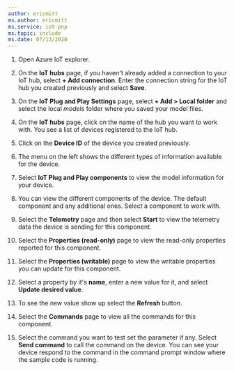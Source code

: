 ```yaml
---
author: ericmitt
ms.author: ericmitt
ms.service: iot-pnp
ms.topic: include
ms.date: 07/13/2020
---
```


1. Open Azure IoT explorer.

1. On the **IoT hubs** page, if you haven't already added a connection to your IoT hub, select **+ Add connection**. Enter the connection string for the IoT hub you created previously and select **Save**.

1. On the **IoT Plug and Play Settings** page, select **+ Add > Local folder** and select the local *models* folder where you saved your model files.

1. On the **IoT hubs** page, click on the name of the hub you want to work with. You see a list of devices registered to the IoT hub.

1. Click on the **Device ID** of the device you created previously.

1. The menu on the left shows the different types of information available for the device.

1. Select **IoT Plug and Play components** to view the model information for your device.

1. You can view the different components of the device. The default component and any additional ones. Select a component to work with.

1. Select the **Telemetry** page and then select **Start** to view the telemetry data the device is sending for this component.

1. Select the **Properties (read-only)** page to view the read-only properties reported for this component.

1. Select the **Properties (writable)** page to view the writable properties you can update  for this component.

1. Select a property by it's **name**, enter a new value for it, and select **Update desired value**.

1. To see the new value show up  select the **Refresh** button.

1. Select the **Commands** page to view all the commands for this component.

1. Select the command you want to test set the parameter if any. Select **Send command** to call the command on the device. You can see your device respond to the command in the command prompt window where the sample code is running.
